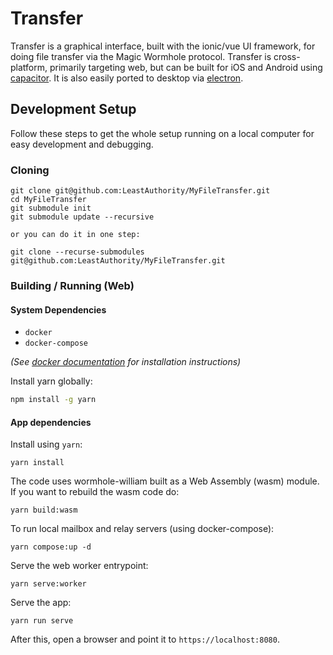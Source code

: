 # Transfer

Transfer is a graphical interface, built with the ionic/vue UI framework, for doing file transfer via the Magic Wormhole protocol.
Transfer is cross-platform, primarily targeting web, but can be built for iOS and Android using [capacitor](https://capacitorjs.com/).
It is also easily ported to desktop via [electron](https://www.electronjs.org/).

## Development Setup

Follow these steps to get the whole setup running on a local computer for easy development and debugging.

### Cloning

```
git clone git@github.com:LeastAuthority/MyFileTransfer.git
cd MyFileTransfer
git submodule init
git submodule update --recursive

or you can do it in one step:

git clone --recurse-submodules git@github.com:LeastAuthority/MyFileTransfer.git

```

### Building / Running (Web)

#### System Dependencies
- `docker`
- `docker-compose`

_(See [docker documentation]() for installation instructions)_

Install yarn globally:

```bash
npm install -g yarn
```

#### App dependencies
Install using `yarn`:

```
yarn install
```


The code uses wormhole-william built as a Web Assembly (wasm) module. If you want
to rebuild the wasm code do:

```
yarn build:wasm
```

To run local mailbox and relay servers (using docker-compose):

```
yarn compose:up -d
```

Serve the web worker entrypoint:

```
yarn serve:worker
```

Serve the app:

```
yarn run serve
```

After this, open a browser and point it to `https://localhost:8080`.


